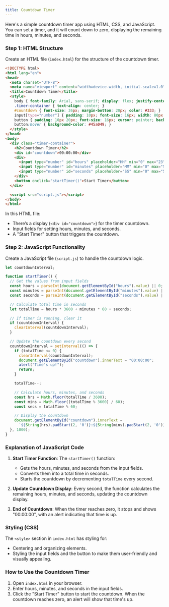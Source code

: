 ```yaml
---
title: Countdown Timer
---
```


Here's a simple countdown timer app using HTML, CSS, and JavaScript. You can set a timer, and it will count down to zero, displaying the remaining time in hours, minutes, and seconds.

### Step 1: HTML Structure

Create an HTML file (`index.html`) for the structure of the countdown timer.

```html
<!DOCTYPE html>
<html lang="en">
<head>
  <meta charset="UTF-8">
  <meta name="viewport" content="width=device-width, initial-scale=1.0">
  <title>Countdown Timer</title>
  <style>
    body { font-family: Arial, sans-serif; display: flex; justify-content: center; align-items: center; height: 100vh; margin: 0; background-color: #f5f5f5; }
    .timer-container { text-align: center; }
    #countdown { font-size: 36px; margin-bottom: 20px; color: #333; }
    input[type="number"] { padding: 10px; font-size: 16px; width: 80px; margin: 5px; }
    button { padding: 10px 20px; font-size: 16px; cursor: pointer; background-color: #4CAF50; color: white; border: none; border-radius: 5px; }
    button:hover { background-color: #45a049; }
  </style>
</head>
<body>
  <div class="timer-container">
    <h2>Countdown Timer</h2>
    <div id="countdown">00:00:00</div>
    <div>
      <input type="number" id="hours" placeholder="HH" min="0" max="23"> :
      <input type="number" id="minutes" placeholder="MM" min="0" max="59"> :
      <input type="number" id="seconds" placeholder="SS" min="0" max="59">
    </div>
    <button onclick="startTimer()">Start Timer</button>
  </div>

  <script src="script.js"></script>
</body>
</html>
```

In this HTML file:
- There’s a display (`<div id="countdown">`) for the timer countdown.
- Input fields for setting hours, minutes, and seconds.
- A "Start Timer" button that triggers the countdown.

### Step 2: JavaScript Functionality

Create a JavaScript file (`script.js`) to handle the countdown logic.

```javascript
let countdownInterval;

function startTimer() {
  // Get the values from input fields
  const hours = parseInt(document.getElementById("hours").value) || 0;
  const minutes = parseInt(document.getElementById("minutes").value) || 0;
  const seconds = parseInt(document.getElementById("seconds").value) || 0;

  // Calculate total time in seconds
  let totalTime = hours * 3600 + minutes * 60 + seconds;

  // If timer is running, clear it
  if (countdownInterval) {
    clearInterval(countdownInterval);
  }

  // Update the countdown every second
  countdownInterval = setInterval(() => {
    if (totalTime <= 0) {
      clearInterval(countdownInterval);
      document.getElementById("countdown").innerText = "00:00:00";
      alert("Time's up!");
      return;
    }

    totalTime--;

    // Calculate hours, minutes, and seconds
    const hrs = Math.floor(totalTime / 3600);
    const mins = Math.floor((totalTime % 3600) / 60);
    const secs = totalTime % 60;

    // Display the countdown
    document.getElementById("countdown").innerText =
      `${String(hrs).padStart(2, '0')}:${String(mins).padStart(2, '0')}:${String(secs).padStart(2, '0')}`;
  }, 1000);
}
```

### Explanation of JavaScript Code

1. **Start Timer Function**: The `startTimer()` function:
   - Gets the hours, minutes, and seconds from the input fields.
   - Converts them into a total time in seconds.
   - Starts the countdown by decrementing `totalTime` every second.

2. **Update Countdown Display**: Every second, the function calculates the remaining hours, minutes, and seconds, updating the countdown display.

3. **End of Countdown**: When the timer reaches zero, it stops and shows "00:00:00", with an alert indicating that time is up.

### Styling (CSS)

The `<style>` section in `index.html` has styling for:
- Centering and organizing elements.
- Styling the input fields and the button to make them user-friendly and visually appealing.

### How to Use the Countdown Timer

1. Open `index.html` in your browser.
2. Enter hours, minutes, and seconds in the input fields.
3. Click the "Start Timer" button to start the countdown. When the countdown reaches zero, an alert will show that time's up.
